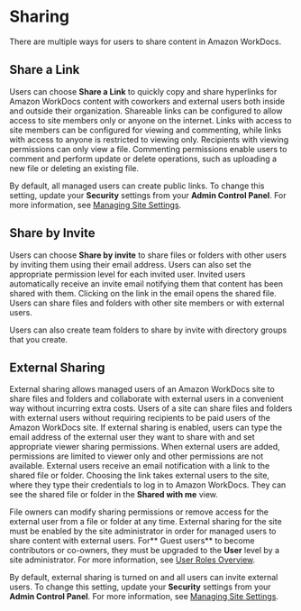 # Sharing<a name="sharing"></a>

There are multiple ways for users to share content in Amazon WorkDocs\.

## Share a Link<a name="share-link"></a>

Users can choose **Share a Link** to quickly copy and share hyperlinks for Amazon WorkDocs content with coworkers and external users both inside and outside their organization\. Shareable links can be configured to allow access to site members only or anyone on the internet\. Links with access to site members can be configured for viewing and commenting, while links with access to anyone is restricted to viewing only\. Recipients with viewing permissions can only view a file\. Commenting permissions enable users to comment and perform update or delete operations, such as uploading a new file or deleting an existing file\.

By default, all managed users can create public links\. To change this setting, update your **Security** settings from your **Admin Control Panel**\. For more information, see [Managing Site Settings](manage-sites.md)\. 

## Share by Invite<a name="share-invite"></a>

Users can choose **Share by invite** to share files or folders with other users by inviting them using their email address\. Users can also set the appropriate permission level for each invited user\. Invited users automatically receive an invite email notifying them that content has been shared with them\. Clicking on the link in the email opens the shared file\. Users can share files and folders with other site members or with external users\. 

Users can also create team folders to share by invite with directory groups that you create\.

## External Sharing<a name="share-external"></a>

External sharing allows managed users of an Amazon WorkDocs site to share files and folders and collaborate with external users in a convenient way without incurring extra costs\. Users of a site can share files and folders with external users without requiring recipients to be paid users of the Amazon WorkDocs site\. If external sharing is enabled, users can type the email address of the external user they want to share with and set appropriate viewer sharing permissions\. When external users are added, permissions are limited to viewer only and other permissions are not available\. External users receive an email notification with a link to the shared file or folder\. Choosing the link takes external users to the site, where they type their credentials to log in to Amazon WorkDocs\. They can see the shared file or folder in the **Shared with me** view\.

File owners can modify sharing permissions or remove access for the external user from a file or folder at any time\. External sharing for the site must be enabled by the site administrator in order for managed users to share content with external users\. For** Guest users** to become contributors or co\-owners, they must be upgraded to the **User** level by a site administrator\. For more information, see [User Roles Overview](users_ovw.md)\.

By default, external sharing is turned on and all users can invite external users\. To change this setting, update your **Security** settings from your **Admin Control Panel**\. For more information, see [Managing Site Settings](manage-sites.md)\. 